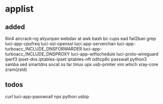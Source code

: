 # applist
## added
6in4
aircrack-ng
aliyunpan webdav
at
awk
bash
bc
cups
ead
fail2ban
grep
luci-app-cpufreq
luci-ssl-openssl
luci-app-serverchan
luci-app-turboacc_INCLUDE_DNSFORWARDER
luci-app-turboacc_INCLUDE_DNSPROXY
luci-app-wifischedule
luci-proto-wireguard
iperf3
ipset-dns
iptables-ipset
iptables-nft
odhcp6c
passwall
python3
samba
sed
smartdns
socat
ss
tar
tmux
upx
usb-printer
vim
which
xray-core
zram(zstd)

## todos
curl
luci-app-passwoall
nps
python
usbip


